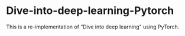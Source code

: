 # Dive-into-deep-learning-Pytorch
This is a re-implementation of “Dive into deep learning" using PyTorch.
